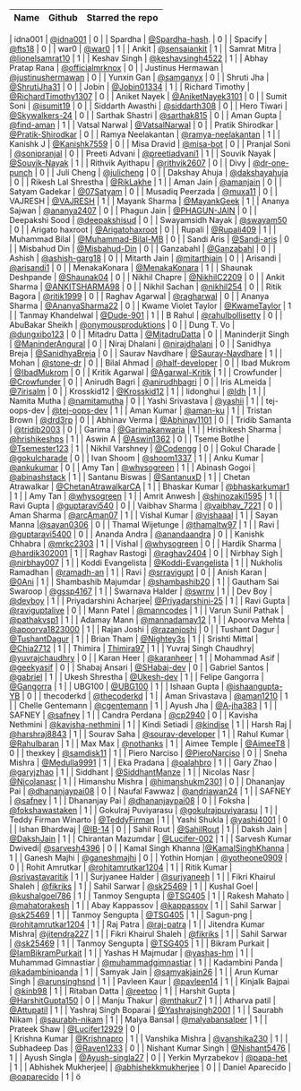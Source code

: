 | Name                  | Github                                                        | Starred the repo |
| --------------------- | ------------------------------------------------------------- | ---------------- |


| idna001  | [@idna001](https://github.com/idna001)                  |         0        |
| Spardha               | [@Spardha-hash](https://github.com/Spardha-hash).            |         0        |
| Spacify              | [@fts18](https://github.com/fts18)                            |         0        |
| war0                 | [@war0](https://github.com/war0)                              |         1        |
| Ankit                | [@sensaiankit](https://github.com/sensaiankit)                |         1        |
| Samrat Mitra         | [@lionelsamrat10](https://github.com/lionelsamrat10)          |         1        |
| Keshav Singh         | [@keshavsingh4522](https://github.com/keshavsingh4522/)       |         1        |
| Abhay Pratap Rana    | [@officialmrknox](https://github.com/OfficialMrKnoX)          |         0        |
| Justinus Hermawan    | [@justinushermawan](https://github.com/justinushermawan/)     |         0        |
| Yunxin Gan           | [@samganyx](https://github.com/samganyx/)                     |         0        |
| Shruti Jha           | [@ShrutiJha31](https://github.com/ShrutiJha31/)               |         0        |
| Jobin                | [@Jobin01334](https://github.com/Jobin01334)                  |         1        |
| Richard Timothy      | [@RichardTimothy1307](https://github.com/RichardTimothy1307/) |         0        |
| Aniket Nayek         | [@AniketNayek3101](https://github.com/AniketNayek3101)        |         0        |
| Sumit Soni           | [@isumit19](https://github.com/isumit19/)                     |         0        |
| Siddarth Awasthi     | [@siddarth308](https://github.com/siddarth308/)               |         0        |
| Hero Tiwari          | [@Skywalkers-24](https://github.com/Skywalkers-24/)           |         0        |
| Sarthak Shastri      | [@sarthak815](https://github.com/sarthak815)                  |         0        |
| Aman Gupta           | [@find-aman](https://github.com/find-aman)                    |         1        |
| Vatsal Narwal        | [@VatsalNarwal](https://github.com/VatsalNarwal)              |         0        |
| Pratik Shirodkar     | [@Pratik-Shirodkar](https://github.com/Pratik-Shirodkar)      |         0        |
| Ramya Neelakantan    | [@ramya-neelakantan](https://github.com/ramya-neelakantan)    |         1        |
| Kanishk J            | [@Kanishk7559](https://github.com/kanishk7559)                |         0        |
| Misa Dravid          | [@misa-bot](https://github.com/misa-bot)                      |         0        |
| Pranjal Soni         | [@sonipranjal](https://github.com/sonipranjal)                |         0        |
| Preeti Advani        | [@preetiadvani1](https://github.com/preetiadvani1)            |         1        |
| Souvik Nayak         | [@Souvik-Nayak](https://github.com/Souvik-Nayak)              |         1        |
| Rithvik Ayithapu     | [@rithvik2607](https://github.com/rithvik2607)                |         0        |
| Divy                 | [@dr-one-punch](https://github.com/dr-one-punch)              |         0        |
| Juli Cheng           | [@julicheng](https://github.com/julicheng)                    |         0        |
| Dakshay Ahuja        | [@dakshayahuja](https://github.com/dakshayahuja)              |         0        |
| Rikesh Lal Shrestha  | [@RikLakhe](https://github.com/RikLakhe)                      |         1        |
| Aman Jain            | [@amanjain](https://github.io/amnjain)                        |         0        |
| Satyam Gadekar       | [@07Satyam](https://github.com/07Satyam)                      |         0        |
| Musadiq Peerzada     | [@muxa11](https://github.com/muxa11)                          |         0        |
| VAJRESH              | [@VAJRESH](https://github.com/VAJRESH)                        |         1        |
| Mayank Sharma        | [@MayankGeek](https://github.com/MayankGeek)                  |         1        |
| Ananya Sajwan        | [@ananya2407](https://github.com/ananya2407)                  |         0        |
| Phagun Jain          | [@PHAGUN-JAIN](https://github.com/PHAGUN-JAIN)                |         0        |
| Deepakshi Sood       | [@deepakshisud](https://github.com/deepakshisud)              |         0        |
| Swayamsidh Nayak     | [@swayam50](https://github.com/swayam50)                      |         0        |
| Arigato haxroot      | [@Arigatohaxroot](https://github.com/Arigatohaxroot)          |         0        |
| Rupali               | [@Rupali409](https://github.com/Rupali409)                    |         1        |
| Muhammad Bilal       | [@Muhammad-Bilal-MB](https://github.com/Muhammad-Bilal-MB)    |         0        |
| Sandi Aris           | [@Sandi-aris](https://github.com/sandi-aris)                  |         0        |
| Misbahud Din         | [@Misbahud-Din](https://github.com/Misbahud-Din)              |         0        |
| Ganzabahl            | [@Ganzabahl](https://github.com/Ganzabahl)                    |         0        |
| Ashish               | [@ashish-garg18](https://github.com/ashish-garg18)            |         0        |
| Mitarth Jain         | [@mitarthjain](https://github.com/mitarthjain)                |         0        |
| Arisandi             | [@arisandi1](https://github.com/arisandi1)                    |         0        |
| MenakaKonara         | [@MenakaKonara](https://github.com/MenakaKonara)              |         1        |
| Shaunak Deshpande    | [@Shaunak04](https://github.com/Shaunak04)                    |         0        |
| Nikhil Chapre        | [@NikhilC2209](https://github.com/NikhilC2209)                |         0        |
| Ankit Sharma         | [@ANKITSHARMA98](https://github.com/ANKITSHARMA98)            |         0        |
| Nikhil Sachan        | [@nikhil254](https://github.com/nikhil254)                    |         0        |
| Ritik Bagora         | [@ritik1999](https://github.com/ritik1999)                    |         0        |
| Raghav Agarwal       | [@ragharwal](https://github.com/ragharwal)                    |         0        |
| Ananya Sharma        | [@AnanyaSharma22](https://github.com/AnanyaSharma22)          |         0        |
| Kwame Violet Taylor  | [@KwameTaylor](https://github.com/KwameTaylor)                |         1        |
| Tanmay Khandelwal    | [@Dude-901](https://github.com/Dude-901)                      |         1        |
| B Rahul              | [@rahulbollisetty](https://github.com/rahulbollisetty)        |         0        |
| AbuBakar Sheikh      | [@onymousproduktions](https://github.com/onymousproduktions)  |         0        |
| Dung T. Vo           | [@dungxibo123](https://github.com/dungxibo123)                |         0        |
| Mitadru Datta        | [@MitadruDatta](https://github.com/MitadruDatta)              |         0        |
| Maninderjit Singh    | [@ManinderAngural](https://github.com/ManinderAngural)        |         0        |
| Niraj Dhalani        | [@nirajdhalani](https://github.com/nirajdhalani)              |         0        |
| Sanidhya Breja       | [@SanidhyaBreja](https://github.com/SanidhyaBreja)            |         0        |
| Saurav Navdhare      | [@Saurav-Navdhare](https://github.com/Saurav-Navdhare)        |         1        |
| Mohan                | [@stone-dr](https://github.com/stone-dr)                      |         0        |
| Bilal Ahmad          | [@half-developer](https://github.com/half-developer)          |         0        |
| Ibad Mukrom          | [@IbadMukrom](https://github.com/IbadMukrom)                  |         0        |
| Kritik Agarwal       | [@Agarwal-Kritik](https://github.com/Agarwal-Kritik)          |         1        |
| Crowfunder           | [@Crowfunder](https://github.com/Crowfunder)                  |         0        |
| Anirudh Bagri        | [@anirudhbagri](https://github.com/anirudhbagri)              |         0        |
| Iris ALmeida         | [@7irisalm](https://github.com/7irisalm)                      |         0        |
| Krosskid12           | [@Krosskid12](https://github.com/Krosskid12)                  |         1        |
| lidonghui            | [@ldh](https://github.com/ldh)                                |         1        |
| Namita Mutha         | [@namitamutha](https://github.com/namitamutha)                |         0        |
| Yashi Srivastava     | [@yashii](https://github.com/yashii)                          |         1        |
| tej-oops-dev         | [@tej-oops-dev](https://github.com/tej-oops-dev)              |         1        |
| Aman Kumar           | [@aman-ku](https://github.com/aman-ku)                        |         1        |
| Tristan Brown        | [@drd3rp](https://github.com/drd3rp)                          |         0        |
| Abhinav Verma        | [@Abhinav1101](https://github.com/Abhinav1101)                |         0        |
| Tridib Samanta	     | [@tridib2003](https://github.com/tridib2003)                |         0        |
| Garima               | [@Garimakanwaria](https://github.com/Garimakanwaria)          |         1        |
| Hrishikesh Sharma    | [@hrishikeshps](https://github.com/hrishikeshps)              |         1        |
| Aswin A              | [@Aswin1362](https://github.com/Aswin1362)                    |         0        |
| Tseme Botlhe         | [@Tsemester123](https://github.com/Tsemester123)              |         1        |
| Nikhil Varshney      | [@Codengg](https://github.com/Codengg)                        |         0        |
| Gokul Charade        | [@gokulcharade](https://github.com/gokulcharade)              |         0        |
| Ivan Shoom           | [@shoom1337](https://github.com/shoom1337)                    |         1        |
| Anku Kumar           | [@ankukumar](https://github.com/katanaop6)                    |         0        |
| Amy Tan              | [@whysogreen](https://github.com/whysogreen)                  |         1        |
| Abinash Gogoi        | [@abinashstack](https://github.com/abinashstack)              |         1        |
| Santanu Biswas       | [@SantanuxD](https://github.com/SantanuxD)                    |         1        |
| Chetan Atrawalkar    | [@ChetanAtrawalkarCA](https://github.com/ChetanAtrawalkarCA)  |         1        |
| Bhaskar Kumar        | [@bhaskarkumar1](https://github.com/bhaskarkumar1)            |         1        |
| Amy Tan              | [@whysogreen](https://github.com/whysogreen)                  |         1        | 
| Amrit Anwesh         | [@shinozaki1595](https://github.com/shinozaki1595)            |         1        |
| Ravi Gupta           | [@guptaravi540](https://github.com/@guptaravi540)             |         0        |
| Vaibhav Sharma       | [@vaibhav_7221](https://github.com/vaibhavsharma7221)         |         0        |
| Aman Sharma          | [@arcAman07](https://github.com/arcAman07)                    |         1        |
| Vishal Kumar         | [@vishaaal](https://github.com/vishaaal)                      |         1        |
| Sayan Manna          |[@sayan0306](https://github.com/sayan0306)                     |         0        |
| Thamal Wijetunge     | [@thamaltw97](https://github.com/Thamaltw97)                  |         1        |
| Ravi                 | [@guptaravi5400](https://github.com/guptaravi5400)            |         0        |
| Ananda Andra         | [@anandaandra](https://github.com/anandaandra)                |         0        |
| Kanishk Chhabra      | [@mrkc2303](https://github.com/mrkc2303)                      |         1        |
| Vishal               | [@whysogreen](https://github.com/vishal0535)                  |         0        |
| Hardik Sharma        | [@hardik302001](https://github.com/hardik302001)              |         1        |
| Raghav Rastogi       | [@raghav2404](https://github.com/raghav2404)                  |         0        |
| Nirbhay Sigh         | [@nirbhay007](https://github.com/nirbhay007)                  |         1        |
| Koddi Evangelista    | [@Koddi-Evangelista](https://github.com/Koddi-Evangelista)    |         1        |
| Nukholis Ramadhan    | [@ramadh-an](https://github.com/ramadh-an)                    |         1        |
| Ravi                 | [@srravigupt](https://github.com/srravigupt)                  |         0        |
| Anish Karan          | [@0Ani](https://github.com/0Ani)                              |         1        |
| Shambashib Majumdar  | [@shambashib20](https://github.com/shambashib20)              |         1        |
| Gautham Sai Swaroop  | [@gssp4167](https://github.com/gssp4167)                      |         1        |
| Swarnava Halder      | [@swrnv](https://github.com/swrnv)                            |         1        |
| Dev Boy              | [@devboy](https://github.com/DevBoy69)                        |         1        |
| Priyadarshini Acharjee| [@Priyadarshini-25](https://github.com/Priyadarshini-25)     |         1        |
| Ravi Gupta           | [@raviguptalive](https://github.com/raviguptalive)            |         0        |
| Mann Patel           | [@manncodes](https://github.com/manncodes)                    |         1        |
| Varun Sunil Pathak   | [@pathakvsp1](https://github.com/pathakvsp1)                  |         1        |
| Adamay Mann          | [@mannadamay12](https://github.com/mannadamay12)              |         1        |
| Apoorva Mehta        | [@apoorva1823000](https://github.com/apoorva1823000)          |         1        |
| Rajan Joshi          | [@razanjoshi](https://github.com/razanjoshi)                  |         0        |
| Tushant Dagur        | [@TushantDagur](https://github.com/TushantDagur)              |         1        |
| Brian Tham           | [@Nightey3s](https://github.com/Nightey3s)                    |         1        |
| Srishti Mittal       | [@Chia2712](https://github.com/Chia2712)                      |         1        |
| Thimira              | [Thimira97](https://github.com/Thimira97)                     |         1        |
| Yuvraj Singh Chaudhry| [@yuvrajchaudhry](https://github.com/yuvrajchaudhry)          |         0        |
| Karan Heer           | [@karanheer](https://github.com/karanheer)                    |         1        |
| Mohammad Asif        | [@geekyasif](https://github.com/geekyasif)                    |         0        |
| Shabaj Ansari        | [@SHabaj-dev](https://github.com/SHabaj-dev)                  |         0        |
| Gabriel Santos       | [@gabriel](https://github.com/gabriel-github)                 |         1        |
| Ukesh Shrestha       | [@Ukesh-dev](https://github.com/Ukesh-dev)                    |         1        |
| Felipe Gangorra      | [@Gangorra](https://github.com/Gangorra)                      |         1        |
| UBG100               | [@UBG100](https://github.com/UBG100)                          |         1        |
| Ishaan Gupta         | [@ishaangupta-YB](https://github.com/ishaangupta-YB)          |         0        |
| thecoderkd           | [@thecoderkd](https://github.com/thecoderkd)                  |         1        |
| Aman Srivastava      | [@aman1210](https://github.com/aman1210)                      |         1        |
| Chelle Gentemann     | [@cgentemann](https://github.com/cgentemann)                  |         1        |
| Ayush Jha            | [@A-jha383](https://github.com/A-jha383)                      |         1        |
| SAFNEY               | [@safney](https://github.com/safeny)                          |         1        |
| Candra Perdana       | [@cp2940](https://github.com/cp2940)                          |         0        |
| Kavisha Nethmini     | [@kavisha-nethmini](https://github.com/kavisha-nethmini)      |         1        |
| Kindi Setiadi        | [@kindise](https://github.com/kindise)                        |         1        |
| Harsh Raj            | [@harshraj8843](https://github.com/harshraj8843)              |         1        |
| Sourav Saha          | [@sourav-developer](https://github.com/platinumpmo-amigo)     |         1        |
| Rahul Kumar          | [@Rahulbaran](https://github.com/Rahulbaran)                  |         1        |
| Max Max              | [@nothanks](https://github.com/nothanks)                      |         1        |
| Aimee Temple         | [@AimeeT8](https://github.com/AimeeT8)                        |         0        |
| thexkey			         | [@samdisk11](https://github.com/samdisk11)	           |         1		  |
| Piero Narciso        | [@PieroNarciso](https://github.com/PieroNarciso)              |         0        |
| Sneha Mishra         | [@Medulla9991](https://github.com/Medulla9991)                |         1        |
| Eka Pradana          | [@oalahbro](https://github.com/oalahbro)                      |         1        |
| Gary Zhao            | [@garyjzhao](https://github.com/garyjzhao)                    |         1        |
| Siddhant             | [@SiddhantManze](https://github.com/SiddhantManze)            |         1        |
| Nicolas Nasr         | [@Nicolanasr](https://github.com/Nicolanasr)                  |         1        |
| Himanshu Mishra      | [@himanshukm2301](https://github.com/himanshukm2301)          |         0        |
| Dhananjay Pai        | [@dhananjaypai08](https://github.com/dhananjaypai08)          |         0        |
| Naufal Fawwaz        | [@andriawan24](https://github.com/andriawan24)                |         1        |
| SAFNEY               | [@safney](https://github.com/safeny)                          |         1        |
| Dhananjay Pai        | [@dhananjaypai08](https://github.com/dhananjaypai08)          |         0        |
| Foksha               | [@fokshawastaken](https://github.com/FokshaWasTaken)          |         1        |
| Gokulraj Puviyarasu  | [@gokulrajpuviyarasu](https://github.com/gokulrajpuviyarasu)  |         1        |
| Teddy Firman Winarto | [@TeddyFirman](https://github.com/TeddyFirman)                |         1        |
| Yashi Shukla         | [@yashi4001](https://github.com/yashi4001)                    |         0        |
| Ishan Bhardwaj       | [@IB-14](https://github.com/IB-14)                            |         0        |
| Sahil Rout           | [@SahilRout](https://github.com/SahilRout)                    |         1        |
| Daksh Jain           | [@DakshJain](https://github.com/Dakshjain1)                   |         1        |
| Chirantan Mazumdar   | [@Lucifer-002](https://github.com/Lucifer-002)                |         1        | 
| Sarvesh Kumar Dwivedi| [@sarvesh4396](https://github.com/sarvesh4396)                |         0        |
| Kamal Singh Khanna   |[@KamalSinghKhanna](https://github.com/KamalSinghKhanna)       |         1        |
| Ganesh Majhi         | [@ganeshmajhi](https://github.com/ganeshmajhi)                |         0        |
| Yothin Homjan        | [@yotheone0909](https://github.com/yotheone0909)              |         0        |
| Rohit Amrutkar       | [@rohitamrutkar1204](https://github.com/rohitamrutkar1204)    |         1        |
| Ritik Kumar          | [@srivastavaritik](https://github.com/srivastavaritik)        |         1        |
| Surjyanee Halder     | [@surjyaneeh](https://github.com/surjyaneeh)                  |         1        |
| Fikri Khairul Shaleh | [@fikriks](https://github.com/fikriks)                        |         1        |
| Sahil Sarwar         | [@sk25469](https://github.com/sk25469)                        |         1        |
| Kushal Goel          | [@kushalgoel786](https://github.com/kushalgoel786)            |         1        |
| Tanmoy Sengupta      | [@TSG405](https://github.com/tsg405)                          |         1        |
| Rakesh Mahato        | [@mahatorakesh](https://github.com/mahatorakesh)              |         1        |
| Abay Kappassov       | [@kappassov](https://github.com/kappassov)                    |         1        |
| Sahil Sarwar         | [@sk25469](https://github.com/sk25469)                        |         1        |
| Tanmoy Sengupta      | [@TSG405](https://github.com/tsg405)                          |         1        |
| Sagun-png            | [@rohitamrutkar1204](https://github.com/Sagun-png)            |         1        |
| Raj Patra 		       | [@raj-patra](https://github.com/raj-patra)                |         1        |
| Jitendra Kumar Mishra| [@jitendra227](https://github.com/jitendra227)                |         1        |
| Fikri Khairul Shaleh | [@fikriks](https://github.com/fikriks)                        |         1        |
| Sahil Sarwar         | [@sk25469](https://github.com/sk25469)                        |         1        |
| Tanmoy Sengupta      | [@TSG405](https://github.com/tsg405)                          |         1        |
| Bikram Purkait       | [@IamBikramPurkait](https://github.com/IamBikramPurkait)      |         1        |
| Yashas H Majmudar    | [@yashas-hm](https://github.com/yashas-hm)                    |         1        |
| Muhammad Gimnastiar  | [@muhammadgimnastiar](https://github.com/muhammadgimnastiar)  |         1        |
| Kadambini Panda      | [@kadambinipanda](https://github.com/kadambinipanda)          |         1        |
| Samyak Jain          | [@samyakjain26](https://github.com/samyakjain26)              |         1        |
| Arun Kumar Singh     | [@arunsinghsnd](https://github.com/arunsinghsnd)              |         1        |
| Pavleen Kaur         | [@pavleen14](https://github.com/pavleen14)                    |         1        |
| Kinjalk Bajpai       | [@kinb98](https://github.com/kinb98)                          |         1        |
| Ritaban Datta        | [@reetoo](https://github.com/Reetoo)                          |         1        |
| Harshit Gupta        | [@HarshitGupta150](https://github.com/HarshitGupta150)        |         0        |
| Manju Thakur         | [@mthakur7](https://github.com/mthakur7)                      |         1        |
| Atharva patil        | [@Attupatil](https://github.com/Attupatil)                    |         1        |
| Yashraj Singh Boparai | [@Yashrajsingh2001](https://github.com/Yashrajsingh2001)     |         1        |
| Saurabh Nikam       | [@saurabh-nikam](https://github.com/saurabh-nikam)             |         1        |
| Malya Bansal         | [@malyabansalper](https://github.com/malyabansalper)          |         1        |
| Prateek Shaw         | [@Lucifer12929](https://github.com/Lucifer12929)              |         0        |               
| Krishna Kumar        | [@Krishnapro](https://github.com/Krishnapro)                  |         1        |
| Vanshika Mishra      | [@vanshika230](https://github.com/vanshika230)                |         1        |
| Subhadeep Das        | [@Raven1233](https://github.com/Raven1233)                    |         0        |
| Nishant Kumar Singh  | [@Nishant5476](https://github.com/Nishant5476)                |         1        |
| Ayush Singla         | [@Ayush-singla27](https://github.com/Ayush-singla27)          |         0        |
| Yerkin Myrzabekov    | [@papa-het](https://github.com/Papa-het)                      |         1        |
| Abhishek Mukherjee|  | [@abhishekkmukherjee](https://github.com/abhishekkmukherjee)  |         0        |
| Daniel Aparecido     | [@oaparecido](https://github.com/Oaparecido)                  |         1        |
ö
